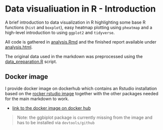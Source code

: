 # Data visualiuation in R - Introduction

A brief introduction to data visualization in R highlighting some base R functions (`hist` and `boxplot`), 
easy heatmap plotting using `pheatmap` and a high-level introduction to using `ggplot2` and `tidyverse`.

All code is gathered in [analysis.Rmd](analysis.Rmd) and the finished report available under [analysis.html](analysis.html).

The original data used in the markdown was preprocessed using the [data_preparation.R](data_preparation.R) script.

## Docker image

I provide docker image on dockerhub which contains an Rstudio installation based on the [rocker rstudio image](https://hub.docker.com/r/rocker/rstudio) together with the other packages needed for the main markdown to work.

- [link to the docker image on docker hub](https://hub.docker.com/repository/docker/jhawe/rstudio_custom)

> Note: the ggbiplot package is currently missing from the image and has to be installed via `devtools/github`
